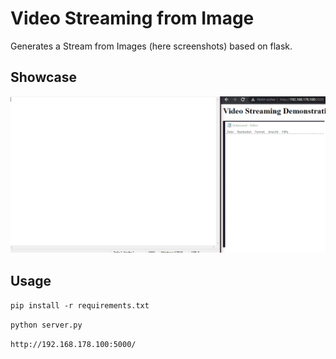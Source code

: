 # Video Streaming from Image

Generates a Stream from Images (here screenshots) based on flask.

## Showcase

![](doc/showcase.gif)

## Usage

`pip install -r requirements.txt`

`python server.py`

`http://192.168.178.100:5000/`
